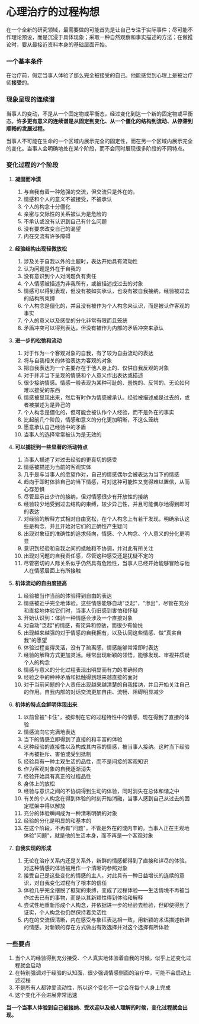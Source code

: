 # 心理治疗的过程构想

在一个全新的研究领域，最需要做的可能首先是让自己专注于实际事件；尽可能不作理论预设，而是沉浸于具体现象；采取一种自然观察和事实描述的方法；在做推论时，要从最接近资料本身的基础层面开始。

### 一个基本条件

在治疗前，假定当事人体验了那么完全被接受的自己。他能感觉到心理上是被治疗师**接受**的。

### 现象呈现的连续谱

当事人的变动，不是从一个固定物或平衡态，经过变化到达一个新的固定物或平衡态。**许多更有意义的连续谱是从固定到变化、从一个僵化的结构到流动、从停滞到顺畅的发展过程。**

当事人不可能在生命的一个区域内展示完全的固定性，而在另一个区域内展示完全的变化。当事人会明确地处在某个阶段，而不会同时展现很多阶段的不同特点。

### 变化过程的7个阶段

1. **凝固而冷漠**
   1. 与自我有着一种勉强的交流，但交流只是外在的。
   2. 情感和个人的意义不被接受，不被承认
   3. 个人的构念十分僵化
   4. 亲密与交际性的关系被认为是危险的
   5. 不承认或没有认识到自己有什么问题
   6. 没有要求改变自己的渴望
   7. 内在交流有许多障碍
2. **经验结构出现轻微放松**
   1. 涉及关于自我以外的主题时，表达开始具有流动性
   2. 认为问题是外在于自我的
   3. 没有意识到个人对问题负有责任
   4. 个人情感被描述为非我所有，或被描述成过去的对象
   5. 情感可以得到表现，但没有被如实承认，也没有被自我接纳，经验被过去的结构所束缚
   6. 个人构念是僵化的，并且没有被作为个人构念来认识，而是被认作客观的事实
   7. 个人的意义以及感受的分化非常有限而且笼统
   8. 矛盾冲突可以得到表达，但没有被作为内部的矛盾冲突来承认
3. **进一步的松弛和流动**
   1. 对于作为一个客观对象的自我，有了较为自由流动的表达
   2. 将与自我相关的体验表达为客观的对象
   3. 把自我表达为一个主要存在于他人身上的、仅供自我反观的对象
   4. 对于并非当下呈现的情感和个人意义作出表达或描述
   5. 很少接纳情感。情感一般表现为某种可耻的、羞愧的、反常的、无论如何难以接受的东西
   6. 情感被显现出来，然后有时作为情感被承认。经验被描述成是过去的，或者被描述为是异己的
   7. 个人构念是僵化的，但可能会被认作个人经验，而不是外在的事实
   8. 比起前几个阶段，情感和意义的分化更加明晰，不这么笼统
   9. 愿意承认自己经验中的矛盾
   10. 当事人的选择常常被认为是无效的
4. **可以捕捉到一些显著的活动特点**
   1. 当事人描述了对过去经验的更真切的感受
   2. 情感被描述为当前的客观实体
   3. 几乎是与当事人的愿望作对，自己的情感偶尔会被表达为当下的情感
   4. 趋向于即时体验自己的当下情感，可对这种可能性又觉得难以置信，从而心存恐惧
   5. 尽管显示出少许的接纳，但对情感很少有开放性的接纳
   6. 经验较少地受到过去结构的束缚，较少异己性，并且可能偶尔地得到即时的表达
   7. 对经验的解释方式相对自由宽松，在个人构念上有若干发现，明确承认这些是构念，并且开始对它们的正确性产生疑问
   8. 出现对象征的准确性的追求倾向，情感、个人构念、个人意义的分化更明显
   9. 意识到经验和自我之间的抵触和不协调，并对此有所关注
   10. 出现对问题的自我责任感，尽管这种感受还是犹疑不定的
   11. 尽管密切的人际关系似乎仍然具有危险性，当事人已经开始能够冒险与他人在情感层面上有所接触

5. **机体流动的自由度提高**
   1. 经验被当作当前的体验得到自由的表达
   2. 情感被近乎完全地体验。这些情感能够自动"泛起"，"渗出"，尽管在充分和直接地体验它们时，当事人仍旧感到害怕和怀疑
   3. 开始认识到：体验一种情感会涉及一个直接对象
   4. 对自动"泛起"的情感，有诧异和惊骇，而很少有愉悦
   5. 出现越来越强的对于情感的自我拥有，以及认同这些情感、做"真实自我"的愿望
   6. 体验过程变得灵活，没有了疏离感，情感能够常常即时表达
   7. 经验的解释方式更加灵活。经常出现新颖的领悟，能够发现、审视并质疑个人的构念
   8. 情感与意义的分化过程表现出明显而有力的准确倾向
   9. 经验之中的种种矛盾和抵触得到越来越直接的面对
   10. 对于当前问题的个人责任出现越来越清楚的自我接纳，并且开始关注自己的作用。自我内部的对话交流更加自由、流畅、阻碍明显减少
6. **机体的特点会鲜明体现出来**
   1. 以前曾被"卡住"，被抑制在它的过程特性中的情感，现在得到了直接的体验
   2. 情感流向它完满地表达
   3. 当下的情感立即得到了直接的和丰富的体验
   4. 这种经验的直接性以及构成其内容的情感，被当事人接纳。这时当下经验不再被拒斥、害怕或受到抵制
   5. 经验具有一种主观生活的品性，而不是间接的客观知识
   6. 作为客观对象的自我逐渐消失
   7. 经验开始具有真正的过程品性
   8. 身体上的放松
   9. 经验与意识之间的不协调得到生动的体验，同时消失在总体和谐之中
   10. 有关的个人构念在得到体验的时刻开始消融，当事人感到自己从过去的固定框架中得以解放
   11. 充分的体验瞬间成为一种清晰明确的对象
   12. 经验的分化是明显的和基本的
   13. 在这个阶段，不再有"问题"，不管是外在的或内丰的。当事人正在主观地体验"问题"，就是他的生活本身，而不再是一个客观对象
7. **自我实现的形成**
   1. 无论在治疗关系内还是关系外，新鲜的情感都得到了直接和详尽的体验。对这种情感的体验被用作一个清晰的参照对象
   2. 接受自己是这些变化的情感的主人，对此具有一种日益增长的连续的意识，对自我变化过程有了根本的信任
   3. 体验几乎完全摆脱了框架的束缚，变成了过程体验——生活情境不再被当作过去已有的事物，而是以其新颖性得到体验和解释
   4. 尝试性地重新形成个人构念，并依据进一步的经验去检验，但即使得到了证实，个人构念也仍然保持着灵活性
   5. 内在的交流很清晰，内在感受与象征表达相一致，用新颖的术语描述新鲜的情感。对新颖的存在方式做出有效选择并对这个选择有所体验

### 一些要点

1. 当个人的经验得到充分接受、个人真实地体验着自我的时候，似乎上述变化过程就会启动
2. 在特别强调对于经验的认知面，很少强调情感侧面的治疗中，可能不会启动上述过程
3. 不是所有人都钟爱流动性，所以这个变化不一定会在每个人身上完成
4. 这个变化不会进展非常迅速

**当一个当事人体验到自己被接纳、受欢迎以及被人理解的时候，变化过程就会出现。**



